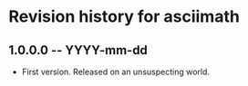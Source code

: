 # Revision history for asciimath

## 1.0.0.0 -- YYYY-mm-dd

* First version. Released on an unsuspecting world.
